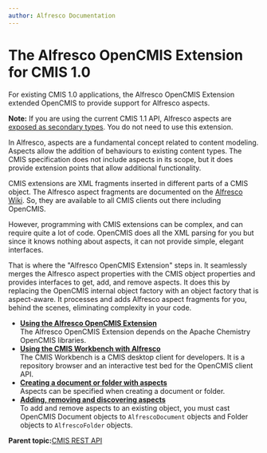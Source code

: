 ```yaml
---
author: Alfresco Documentation
---
```


# The Alfresco OpenCMIS Extension for CMIS 1.0

For existing CMIS 1.0 applications, the Alfresco OpenCMIS Extension extended OpenCMIS to provide support for Alfresco aspects.

**Note:** If you are using the current CMIS 1.1 API, Alfresco aspects are [exposed as secondary types](cmis-1.1-using-aspects.md). You do not need to use this extension.

In Alfresco, aspects are a fundamental concept related to content modeling. Aspects allow the addition of behaviours to existing content types. The CMIS specification does not include aspects in its scope, but it does provide extension points that allow additional functionality.

CMIS extensions are XML fragments inserted in different parts of a CMIS object. The Alfresco aspect fragments are documented on the [Alfresco Wiki](http://wiki.alfresco.com/wiki/CMIS#Aspect_Support). So, they are available to all CMIS clients out there including OpenCMIS.

However, programming with CMIS extensions can be complex, and can require quite a lot of code. OpenCMIS does all the XML parsing for you but since it knows nothing about aspects, it can not provide simple, elegant interfaces.

That is where the "Alfresco OpenCMIS Extension" steps in. It seamlessly merges the Alfresco aspect properties with the CMIS object properties and provides interfaces to get, add, and remove aspects. It does this by replacing the OpenCMIS internal object factory with an object factory that is aspect-aware. It processes and adds Alfresco aspect fragments for you, behind the scenes, eliminating complexity in your code.

-   **[Using the Alfresco OpenCMIS Extension](../../../pra/1/concepts/opencmis-ext-using.md)**  
The Alfresco OpenCMIS Extension depends on the Apache Chemistry OpenCMIS libraries.
-   **[Using the CMIS Workbench with Alfresco](../../../pra/1/tasks/opencmis-ext-workbench.md)**  
The CMIS Workbench is a CMIS desktop client for developers. It is a repository browser and an interactive test bed for the OpenCMIS client API.
-   **[Creating a document or folder with aspects](../../../pra/1/concepts/opencmis-ext-creating-aspects.md)**  
Aspects can be specified when creating a document or folder.
-   **[Adding, removing and discovering aspects](../../../pra/1/concepts/opencmis-ext-adding.md)**  
To add and remove aspects to an existing object, you must cast OpenCMIS Document objects to `AlfrescoDocument` objects and Folder objects to `AlfrescoFolder` objects.

**Parent topic:**[CMIS REST API](../../../pra/1/topics/cmis-welcome.md)

